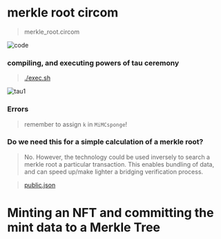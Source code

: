 # merkle root circom

> merkle_root.circom

![code](https://github.com/alienflip/zku/blob/main/week_1/Screenshot%20(29).png)

### compiling, and executing powers of tau ceremony

> [./exec.sh](https://github.com/alienflip/zku/blob/main/week_1/exec.sh)

![tau1](https://github.com/alienflip/zku/blob/main/week_1/Screenshot%20(34).png)

### Errors

> remember to assign `k` in `MiMCsponge`!

### Do we need this for a simple calculation of a merkle root?

> No. However, the technology could be used inversely to search a merkle root a particular transaction. This enables bundling of data, and can speed up/make lighter a bridging verification process.

> [public.json](https://github.com/alienflip/zku/blob/main/week_1/public.json)

# Minting an NFT and committing the mint data to a Merkle Tree

> 
